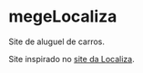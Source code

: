 # megeLocaliza

Site de aluguel de carros.

Site inspirado no [site da Localiza](https://www.localiza.com/brasil/pt-br?gclid=Cj0KCQjw1ouKBhC5ARIsAHXNMI8Jrd1qgB7SraaHYnRh9n11PTGWnHNb1_BPOA-9-lDJO7WlF_xYIg8aAvRSEALw_wcB).
